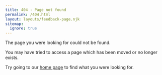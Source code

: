 ```yaml
---
title: 404 - Page not found
permalink: /404.html
layout: layouts/feedback-page.njk
sitemap:
  ignore: true
---
```

The page you were looking for could not be found.

You may have tried to access a page which has been moved or no longer exists.

Try going to our [home page](/) to find what you were looking for.
